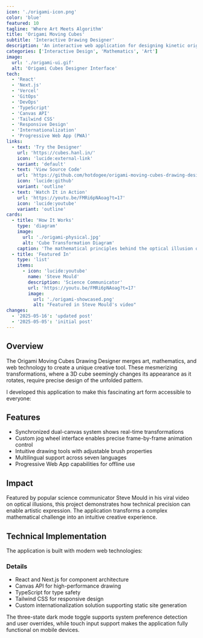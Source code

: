 ```yaml
---
icon: './origami-icon.png'
color: 'blue'
featured: 10
tagline: 'Where Art Meets Algorithm'
title: 'Origami Moving Cubes'
subtitle: 'Interactive Drawing Designer'
description: 'An interactive web application for designing kinetic origami illusions, featured by popular science communicator Steve Mould. This project showcases the beauty that emerges when creativity intersects with technical precision, making complex mathematical transformations accessible to everyone.'
categories: ['Interactive Design', 'Mathematics', 'Art']
image:
  url: './origami-ui.gif'
  alt: 'Origami Cubes Designer Interface'
tech:
  - 'React'
  - 'Next.js'
  - 'Vercel'
  - 'GitOps'
  - 'DevOps'
  - 'TypeScript'
  - 'Canvas API'
  - 'Tailwind CSS'
  - 'Responsive Design'
  - 'Internationalization'
  - 'Progressive Web App (PWA)'
links:
  - text: 'Try the Designer'
    url: 'https://cubes.hanl.in/'
    icon: 'lucide:external-link'
    variant: 'default'
  - text: 'View Source Code'
    url: 'https://github.com/hotdogee/origami-moving-cubes-drawing-designer'
    icon: 'lucide:github'
    variant: 'outline'
  - text: 'Watch It in Action'
    url: 'https://youtu.be/FMRi6pNAoag?t=17'
    icon: 'lucide:youtube'
    variant: 'outline'
cards:
  - title: 'How It Works'
    type: 'diagram'
    image:
      url: './origami-physical.jpg'
      alt: 'Cube Transformation Diagram'
    caption: 'The mathematical principles behind the optical illusion of transforming cubes through precise pattern design.'
  - title: 'Featured In'
    type: 'list'
    items:
      - icon: 'lucide:youtube'
        name: 'Steve Mould'
        description: 'Science Communicator'
        url: 'https://youtu.be/FMRi6pNAoag?t=17'
        image:
          url: './origami-showcased.png'
          alt: "Featured in Steve Mould's video"
changes:
  - '2025-05-16': 'updated post'
  - '2025-05-05': 'initial post'
---
```


## Overview

The Origami Moving Cubes Drawing Designer merges art, mathematics, and web technology to create a unique creative tool. These mesmerizing transformations, where a 3D cube seemingly changes its appearance as it rotates, require precise design of the unfolded pattern.

I developed this application to make this fascinating art form accessible to everyone:

## Features

- Synchronized dual-canvas system shows real-time transformations
- Custom jog wheel interface enables precise frame-by-frame animation control
- Intuitive drawing tools with adjustable brush properties
- Multilingual support across seven languages
- Progressive Web App capabilities for offline use

## Impact

Featured by popular science communicator Steve Mould in his viral video on optical illusions, this project demonstrates how technical precision can enable artistic expression. The application transforms a complex mathematical challenge into an intuitive creative experience.

## Technical Implementation

The application is built with modern web technologies:

### Details

- React and Next.js for component architecture
- Canvas API for high-performance drawing
- TypeScript for type safety
- Tailwind CSS for responsive design
- Custom internationalization solution supporting static site generation

The three-state dark mode toggle supports system preference detection and user overrides, while touch input support makes the application fully functional on mobile devices.
